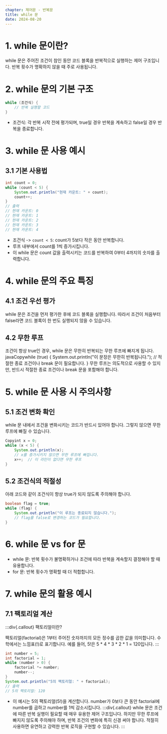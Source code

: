 ```yaml
---
chapter: 제어문 - 반복문
title: while 문
date: 2024-08-20
---
```

# 1. while 문이란?
while 문은 주어진 조건이 참인 동안 코드 블록을 반복적으로 실행하는 제어 구조입니다. 반복 횟수가 명확하지 않을 때 주로 사용됩니다.

# 2. while 문의 기본 구조
```java
while (조건식) {
    // 반복 실행할 코드
}
```
- 조건식: 각 반복 시작 전에 평가되며, true일 경우 반복을 계속하고 false일 경우 반복을 종료합니다.

# 3. while 문 사용 예시
## 3.1 기본 사용법
```java
int count = 0;
while (count < 5) {
    System.out.println("현재 카운트: " + count);
    count++;
}
// 출력
// 현재 카운트: 0
// 현재 카운트: 1
// 현재 카운트: 2
// 현재 카운트: 3
// 현재 카운트: 4
```
- 조건식 -> `count < 5`: count가 5보다 작은 동안 반복합니다.
- 루프 내부에서 count를 1씩 증가시킵니다.
- 이 while 문은 count 값을 출력시키는 코드를 반복하여 0부터 4까지의 숫자를 출력합니다.

# 4. while 문의 주요 특징
## 4.1 조건 우선 평가
while 문은 조건을 먼저 평가한 후에 코드 블록을 실행합니다. 따라서 조건이 처음부터 false라면 코드 블록이 한 번도 실행되지 않을 수 있습니다.

## 4.2 무한 루프
조건이 항상 true인 경우, while 문은 무한히 반복되는 무한 루프에 빠지게 됩니다.
javaCopywhile (true) {
    System.out.println("이 문장은 무한히 반복됩니다.");
    // 적절한 종료 조건이나 break 문이 필요합니다.
}
무한 루프는 의도적으로 사용할 수 있지만, 반드시 적절한 종료 조건이나 break 문을 포함해야 합니다.

# 5. while 문 사용 시 주의사항
## 5.1 조건 변화 확인
while 문 내에서 조건을 변화시키는 코드가 반드시 있어야 합니다. 그렇지 않으면 무한 루프에 빠질 수 있습니다.
```java
Copyint x = 0;
while (x < 5) {
    System.out.println(x);
    // x를 증가시키지 않으면 무한 루프에 빠집니다.
    x++;  // 이 라인이 없다면 무한 루프
}
```

## 5.2 조건식의 적절성
아래 코드와 같이 조건식이 항상 true가 되지 않도록 주의해야 합니다.
```java
boolean flag = true;
while (flag) {
    System.out.println("이 루프는 종료되지 않습니다.");
    // flag를 false로 변경하는 코드가 필요합니다.
}
```

# 6. while 문 vs for 문
- while 문: 반복 횟수가 불명확하거나 조건에 따라 반복을 계속할지 결정해야 할 때 유용합니다.
- for 문: 반복 횟수가 명확할 때 더 적합합니다.

# 7. while 문의 활용 예시
## 7.1 팩토리얼 계산
:::div{.callout}
팩토리얼이란?

팩토리얼(factorial)은 1부터 주어진 숫자까지의 모든 정수를 곱한 값을 의미합니다. 수학에서는 느낌표(!)로 표기합니다. 예를 들어, 5!은 5 * 4 * 3 * 2 * 1 = 120입니다.
:::
```java
int number = 5;
int factorial = 1;
while (number > 0) {
    factorial *= number;
    number--;
}
System.out.println("5의 팩토리얼: " + factorial);
// 출력
// 5의 팩토리얼: 120
```
- 이 예시는 5의 팩토리얼(5!)을 계산합니다. number가 0보다 큰 동안 factorial에 number를 곱하고 number를 1씩 감소시킵니다.
:::div{.callout}
while 문은 조건에 따른 반복 실행이 필요할 때 매우 유용한 제어 구조입니다. 하지만 무한 루프에 빠지지 않도록 주의해야 하며, 반복 조건의 변화에 특히 신경 써야 합니다. 적절히 사용하면 유연하고 강력한 반복 로직을 구현할 수 있습니다.
:::